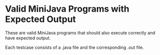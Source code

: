 Valid MiniJava Programs with Expected Output
============================================
These are valid MiniJava programs that should also execute correctly and
have expected output.

Each testcase consists of a .java file and the corresponding .out file.
